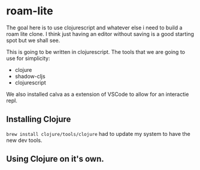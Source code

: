 # roam-lite

The goal here is to use clojurescript and whatever else i need to build a roam lite clone. I think just having an editor without saving is a good starting spot but we shall see.

This is going to be written in clojurescript. The tools that we are going to use for simplicity:

* clojure
* shadow-cljs
* clojurescript

We also installed calva as a extension of VSCode to allow for an interactie repl.

## Installing Clojure
`brew install clojure/tools/clojure`
had to update my system to have the new dev tools.

## Using Clojure on it's own.
